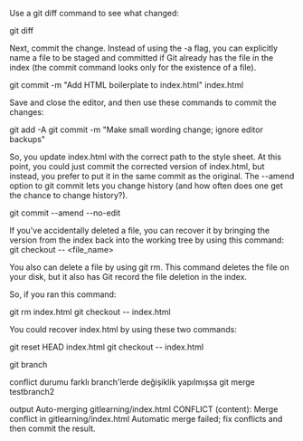 Use a git diff command to see what changed:

git diff


Next, commit the change. Instead of using the -a flag, you can explicitly name a file to be staged and committed if Git already has the file in the index (the commit command looks only for the existence of a file).

git commit -m "Add HTML boilerplate to index.html" index.html


Save and close the editor, and then use these commands to commit the changes:

git add -A
git commit -m "Make small wording change; ignore editor backups"

So, you update index.html with the correct path to the style sheet. At this point, you could just commit the corrected version of index.html, but instead, you prefer to put it in the same commit as the original. The --amend option to git commit lets you change history (and how often does one get the chance to change history?).

git commit --amend --no-edit

If you've accidentally deleted a file, you can recover it by bringing the version from the index back into the working tree by using this command:
git checkout -- <file_name>

You also can delete a file by using git rm. This command deletes the file on your disk, but it also has Git record the file deletion in the index.

So, if you ran this command:

git rm index.html
git checkout -- index.html

You could recover index.html by using these two commands:

git reset HEAD index.html
git checkout -- index.html


git branch 

conflict durumu farklı branch'lerde değişiklik yapılmışsa 
git merge testbranch2

output
Auto-merging gitlearning/index.html
CONFLICT (content): Merge conflict in gitlearning/index.html
Automatic merge failed; fix conflicts and then commit the result.

